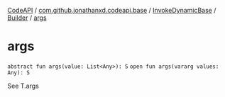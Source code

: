 [CodeAPI](../../../index.md) / [com.github.jonathanxd.codeapi.base](../../index.md) / [InvokeDynamicBase](../index.md) / [Builder](index.md) / [args](.)

# args

`abstract fun args(value: List<Any>): S`
`open fun args(vararg values: Any): S`

See T.args

